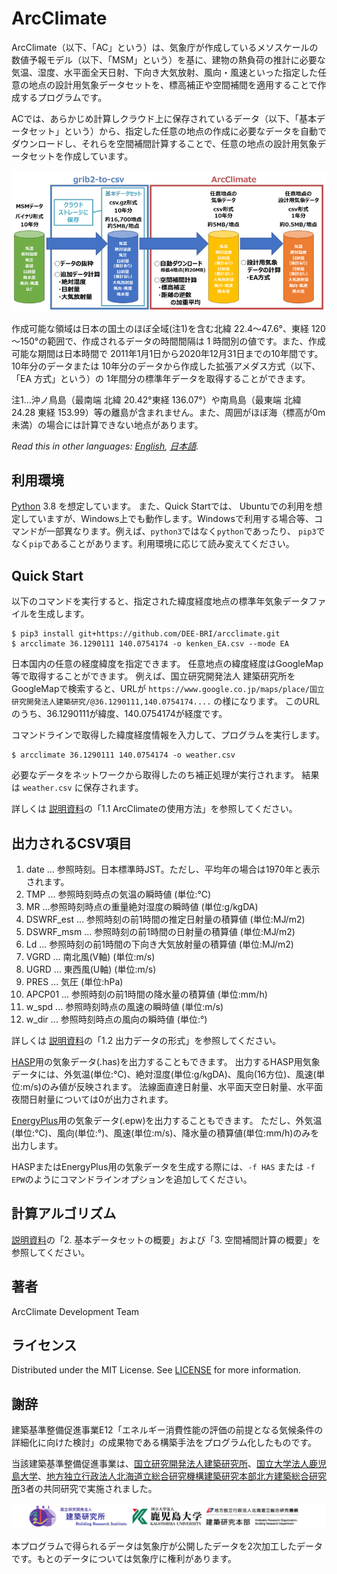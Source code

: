 # ArcClimate

ArcClimate（以下、「AC」という）は、気象庁が作成しているメソスケールの数値予報モデル（以下、「MSM」という）を基に、建物の熱負荷の推計に必要な気温、湿度、水平面全天日射、下向き大気放射、風向・風速といった指定した任意の地点の設計用気象データセットを、標高補正や空間補間を適用することで作成するプログラムです。

ACでは、あらかじめ計算しクラウド上に保存されているデータ（以下、「基本データセット」という）から、指定した任意の地点の作成に必要なデータを自動でダウンロードし、それらを空間補間計算することで、任意の地点の設計用気象データセットを作成しています。

![ArcClimate 気象データの作成の流れ](flow.png "ArcClimate 気象データの作成の流れ")

作成可能な領域は日本の国土のほぼ全域(注1)を含む北緯 22.4～47.6°、東経 120～150°の範囲で、作成されるデータの時間間隔は 1 時間別の値です。また、作成可能な期間は日本時間で 2011年1月1日から2020年12月31日までの10年間です。10年分のデータまたは 10年分のデータから作成した拡張アメダス方式（以下、「EA 方式」という）の 1年間分の標準年データを取得することができます。

注1…沖ノ鳥島（最南端 北緯 20.42°東経 136.07°）や南鳥島（最東端 北緯 24.28 東経 153.99）等の離島が含まれません。また、周囲がほぼ海（標高が0m 未満）の場合には計算できない地点があります。

*Read this in other languages: [English](README.md), [日本語](README.ja.md).*

## 利用環境 

[Python](htts://www.python.org/) 3.8 を想定しています。
また、Quick Startでは、 Ubuntuでの利用を想定していますが、Windows上でも動作します。Windowsで利用する場合等、コマンドが一部異なります。例えば、`python3`ではなく`python`であったり、 `pip3`でなく`pip`であることがあります。利用環境に応じて読み変えてください。


## Quick Start

以下のコマンドを実行すると、指定された緯度経度地点の標準年気象データファイルを生成します。

```
$ pip3 install git+https://github.com/DEE-BRI/arcclimate.git
$ arcclimate 36.1290111 140.0754174 -o kenken_EA.csv --mode EA 
```

日本国内の任意の経度緯度を指定できます。
任意地点の緯度経度はGoogleMap等で取得することができます。
例えば、国立研究開発法人 建築研究所をGoogleMapで検索すると、URLが
`https://www.google.co.jp/maps/place/国立研究開発法人建築研究/@36.1290111,140.0754174....` の様になります。
このURLのうち、36.1290111が緯度、140.0754174が経度です。

コマンドラインで取得した緯度経度情報を入力して、プログラムを実行します。
```
$ arcclimate 36.1290111 140.0754174 -o weather.csv
```

必要なデータをネットワークから取得したのち補正処理が実行されます。
結果は `weather.csv` に保存されます。


詳しくは [説明資料](ArcClimate気象データの説明_20220210.pdf)の「1.1 ArcClimateの使用方法」を参照してください。


## 出力されるCSV項目

1. date ... 参照時刻。日本標準時JST。ただし、平均年の場合は1970年と表示されます。
2. TMP ... 参照時刻時点の気温の瞬時値 (単位:℃)
3. MR ...参照時刻時点の重量絶対湿度の瞬時値 (単位:g/kgDA)
4. DSWRF_est ... 参照時刻の前1時間の推定日射量の積算値 (単位:MJ/m2)
5. DSWRF_msm ... 参照時刻の前1時間の日射量の積算値 (単位:MJ/m2)
6. Ld ... 参照時刻の前1時間の下向き大気放射量の積算値 (単位:MJ/m2)
7. VGRD ... 南北風(V軸) (単位:m/s)
8. UGRD ... 東西風(U軸) (単位:m/s)
9. PRES ... 気圧 (単位:hPa)
10. APCP01 ... 参照時刻の前1時間の降水量の積算値 (単位:mm/h)
11. w_spd ... 参照時刻時点の風速の瞬時値 (単位:m/s)
12. w_dir ... 参照時刻時点の風向の瞬時値 (単位:°)

詳しくは [説明資料](ArcClimate気象データの説明_20220210.pdf)の「1.2 出力データの形式」を参照してください。

[HASP](https://www.jabmee.or.jp/hasp/)用の気象データ(.has)を出力することもできます。
出力するHASP用気象データには、外気温(単位:℃)、絶対湿度(単位:g/kgDA)、風向(16方位)、風速(単位:m/s)のみ値が反映されます。
法線面直達日射量、水平面天空日射量、水平面夜間日射量については0が出力されます。

[EnergyPlus](https://energyplus.net/)用の気象データ(.epw)を出力することもできます。
ただし、外気温(単位:℃)、風向(単位:°)、風速(単位:m/s)、降水量の積算値(単位:mm/h)のみを出力します。

HASPまたはEnergyPlus用の気象データを生成する際には、`-f HAS` または `-f EPW`のようにコマンドラインオプションを追加してください。

## 計算アルゴリズム

 [説明資料](ArcClimate気象データの説明_20220210.pdf)の「2. 基本データセットの概要」および「3. 空間補間計算の概要」を参照してください。


## 著者

ArcClimate Development Team

## ライセンス

Distributed under the MIT License. See [LICENSE](LICENSE.txt) for more information.

## 謝辞

建築基準整備促進事業E12「エネルギー消費性能の評価の前提となる気候条件の詳細化に向けた検討」の成果物である構築手法をプログラム化したものです。

当該建築基準整備促進事業は、[国立研究開発法人建築研究所](https://www.kenken.go.jp/index.html)、[国立大学法人鹿児島大学](https://www.kagoshima-u.ac.jp/)、[地方独立行政法人北海道立総合研究機構建築研究本部北方建築総合研究所](http://www.hro.or.jp/list/building/index.html)3者の共同研究で実施されました。

![logo_jp](logo_jp.png "研究機関")

本プログラムで得られるデータは気象庁が公開したデータを2次加工したデータです。もとのデータについては気象庁に権利があります。
